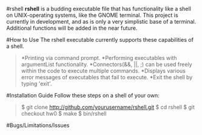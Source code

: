 #rshell
**rshell** is a budding executable file that has functionality like a shell on UNIX-operating systems, like the GNOME terminal.
This project is currently in development, and as is only a very simplistic base of a terminal. Additional functions will be added in the near future.

#How to Use
The rshell executable currently supports these capabilities of a shell.
>*Printing via command prompt.
>*Performing executables with argumentList functionality.
>*Connectors(&&, ||, ;) can be used freely within the code to execute multiple commands.
>*Displays various error messages of executables that fail to execute.
>*Exit the shell by typing 'exit'.

#Installation Guide
Follow these steps on a shell of your own:
>$ git clone  http://github.com/yourusername/rshell.git
>$ cd rshell
>$ git checkout hw0
>$ make
>$ bin/rshell

#Bugs/Limitations/Issues

